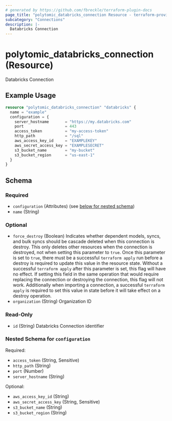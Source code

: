 ```yaml
---
# generated by https://github.com/fbreckle/terraform-plugin-docs
page_title: "polytomic_databricks_connection Resource - terraform-provider-polytomic"
subcategory: "Connections"
description: |-
  Databricks Connection
---
```


# polytomic_databricks_connection (Resource)

Databricks Connection

## Example Usage

```terraform
resource "polytomic_databricks_connection" "databricks" {
  name = "example"
  configuration = {
    server_hostname       = "https://my.databricks.com"
    port                  = 443
    access_token          = "my-access-token"
    http_path             = "/sql"
    aws_access_key_id     = "EXAMPLEKEY"
    aws_secret_access_key = "EXAMPLESECRET"
    s3_bucket_name        = "my-bucket"
    s3_bucket_region      = "us-east-1"
  }
}
```

<!-- schema generated by tfplugindocs -->
## Schema

### Required

- `configuration` (Attributes) (see [below for nested schema](#nestedatt--configuration))
- `name` (String)

### Optional

- `force_destroy` (Boolean) Indicates whether dependent models, syncs, and bulk syncs should be cascade deleted when this connection is destroy. This only deletes other resources when the connection is destroyed, not when setting this parameter to `true`. Once this parameter is set to `true`, there must be a successful `terraform apply` run before a destroy is required to update this value in the resource state. Without a successful `terraform apply` after this parameter is set, this flag will have no effect. If setting this field in the same operation that would require replacing the connection or destroying the connection, this flag will not work. Additionally when importing a connection, a successful `terraform apply` is required to set this value in state before it will take effect on a destroy operation.
- `organization` (String) Organization ID

### Read-Only

- `id` (String) Databricks Connection identifier

<a id="nestedatt--configuration"></a>
### Nested Schema for `configuration`

Required:

- `access_token` (String, Sensitive)
- `http_path` (String)
- `port` (Number)
- `server_hostname` (String)

Optional:

- `aws_access_key_id` (String)
- `aws_secret_access_key` (String, Sensitive)
- `s3_bucket_name` (String)
- `s3_bucket_region` (String)


